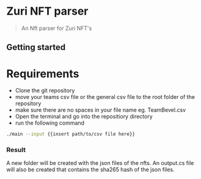 # Zuri NFT parser

> An Nft parser for Zuri NFT's

## Getting started
# Requirements
- Clone the git repository
- move your teams csv file or the general csv file to the root folder of the repository
- make sure there are no spaces in your file name eg. TeamBevel.csv
- Open the terminal and go into the repositiory directory
- run the following command
```sh
./main --input {{insert path/to/csv file here}}
```



### Result


A new folder will be created with the json files of the nfts.  An output.cs file will also be created that contains the sha265 hash of the json files.



